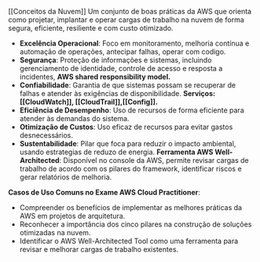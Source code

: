 [[Conceitos da Nuvem]]
Um conjunto de boas práticas da AWS que orienta como projetar, implantar e operar cargas de trabalho na nuvem de forma segura, eficiente, resiliente e com custo otimizado.
- **Excelência Operacional**: Foco em monitoramento, melhoria contínua e automação de operações, antecipar falhas, operar com codigo.
- **Segurança**: Proteção de informações e sistemas, incluindo gerenciamento de identidade, controle de acesso e resposta a incidentes, **AWS shared responsibility model.**
- **Confiabilidade**: Garantia de que sistemas possam se recuperar de falhas e atender às exigências de disponibilidade. **Serviços: [[CloudWatch]], [[CloudTrail]],[[Config]].**
- **Eficiência de Desempenho**: Uso de recursos de forma eficiente para atender às demandas do sistema.
- **Otimização de Custos**: Uso eficaz de recursos para evitar gastos desnecessários.
- **Sustentabilidade**: Pilar que foca para reduzir o impacto ambiental, usando estrategias de reduzo de energia.
**Ferramenta AWS Well-Architected**: Disponível no console da AWS, permite revisar cargas de trabalho de acordo com os pilares do framework, identificar riscos e gerar relatórios de melhoria.

**Casos de Uso Comuns no Exame AWS Cloud Practitioner**:

- Compreender os benefícios de implementar as melhores práticas da AWS em projetos de arquitetura.
- Reconhecer a importância dos cinco pilares na construção de soluções otimizadas na nuvem.
- Identificar o AWS Well-Architected Tool como uma ferramenta para revisar e melhorar cargas de trabalho existentes.